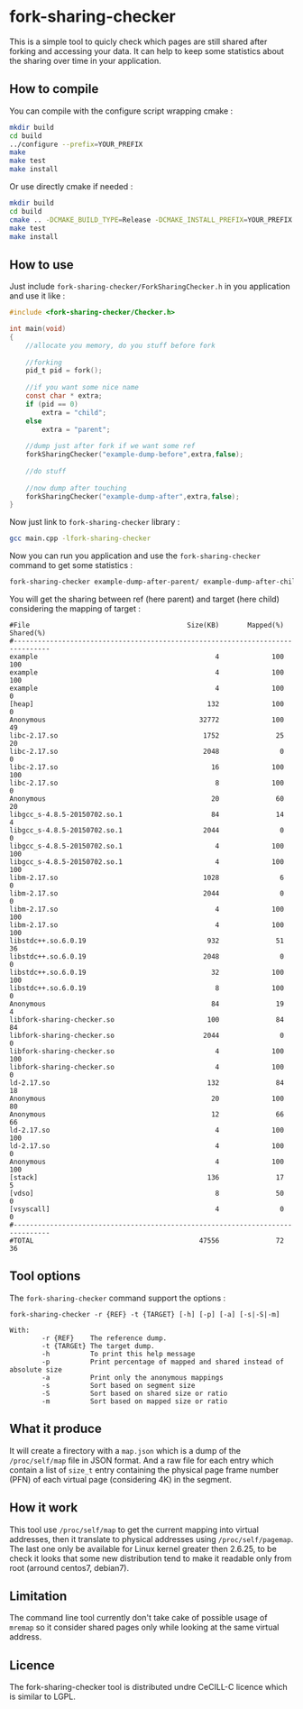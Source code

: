fork-sharing-checker
====================

This is a simple tool to quicly check which pages are still shared after forking and accessing your data.
It can help to keep some statistics about the sharing over time in your application.

How to compile
--------------

You can compile with the configure script wrapping cmake :

```sh
mkdir build
cd build
../configure --prefix=YOUR_PREFIX
make
make test
make install
```

Or use directly cmake if needed :

```sh
mkdir build
cd build
cmake .. -DCMAKE_BUILD_TYPE=Release -DCMAKE_INSTALL_PREFIX=YOUR_PREFIX
make test
make install
```

How to use
----------

Just include `fork-sharing-checker/ForkSharingChecker.h` in you application and use it like :

```c
#include <fork-sharing-checker/Checker.h>

int main(void)
{
	//allocate you memory, do you stuff before fork
	
	//forking
	pid_t pid = fork();
	
	//if you want some nice name
	const char * extra;
	if (pid == 0)
		extra = "child";
	else
		extra = "parent";
	
	//dump just after fork if we want some ref
	forkSharingChecker("example-dump-before",extra,false);
	
	//do stuff
	
	//now dump after touching
	forkSharingChecker("example-dump-after",extra,false);
}
```

Now just link to `fork-sharing-checker` library :

```sh
gcc main.cpp -lfork-sharing-checker
```

Now you can run you application and use the `fork-sharing-checker` command to get some statistics :

```sh
fork-sharing-checker example-dump-after-parent/ example-dump-after-child/
```

You will get the sharing between ref (here parent) and target (here child) considering the mapping of target :

```
#File                                       Size(KB)       Mapped(%)   Shared(%)
#-------------------------------------------------------------------------------
example                                            4             100         100
example                                            4             100         100
example                                            4             100           0
[heap]                                           132             100           0
Anonymous                                      32772             100          49
libc-2.17.so                                    1752              25          20
libc-2.17.so                                    2048               0           0
libc-2.17.so                                      16             100         100
libc-2.17.so                                       8             100           0
Anonymous                                         20              60          20
libgcc_s-4.8.5-20150702.so.1                      84              14           4
libgcc_s-4.8.5-20150702.so.1                    2044               0           0
libgcc_s-4.8.5-20150702.so.1                       4             100         100
libgcc_s-4.8.5-20150702.so.1                       4             100         100
libm-2.17.so                                    1028               6           0
libm-2.17.so                                    2044               0           0
libm-2.17.so                                       4             100         100
libm-2.17.so                                       4             100         100
libstdc++.so.6.0.19                              932              51          36
libstdc++.so.6.0.19                             2048               0           0
libstdc++.so.6.0.19                               32             100         100
libstdc++.so.6.0.19                                8             100           0
Anonymous                                         84              19           4
libfork-sharing-checker.so                       100              84          84
libfork-sharing-checker.so                      2044               0           0
libfork-sharing-checker.so                         4             100         100
libfork-sharing-checker.so                         4             100           0
ld-2.17.so                                       132              84          18
Anonymous                                         20             100          80
Anonymous                                         12              66          66
ld-2.17.so                                         4             100         100
ld-2.17.so                                         4             100           0
Anonymous                                          4             100         100
[stack]                                          136              17           5
[vdso]                                             8              50           0
[vsyscall]                                         4               0           0
#-------------------------------------------------------------------------------
#TOTAL                                         47556              72          36
```

Tool options
------------

The `fork-sharing-checker` command support the options : 

```
fork-sharing-checker -r {REF} -t {TARGET} [-h] [-p] [-a] [-s|-S|-m]

With:
        -r {REF}    The reference dump.
        -t {TARGEt} The target dump.
        -h          To print this help message
        -p          Print percentage of mapped and shared instead of absolute size
        -a          Print only the anonymous mappings
        -s          Sort based on segment size
        -S          Sort based on shared size or ratio
        -m          Sort based on mapped size or ratio

```

What it produce
---------------

It will create a firectory with a `map.json` which is a dump of the `/proc/self/map` file in JSON format.
And a raw file for each entry which contain a list of `size_t` entry containing the physical page frame number (PFN)
of each virtual page (considering 4K) in the segment.

How it work
-----------

This tool use `/proc/self/map` to get the current mapping into virtual addresses, then it translate
to physical addresses using `/proc/self/pagemap`. The last one only be available for Linux kernel greater
then 2.6.25, to be check it looks that some new distribution tend to make it readable only from root 
(arround centos7, debian7).

Limitation
----------

The command line tool currently don't take cake of possible usage of `mremap` so it consider shared pages
only while looking at the same virtual address.

Licence
-------

The fork-sharing-checker tool is distributed undre CeCILL-C licence which is similar to LGPL.
